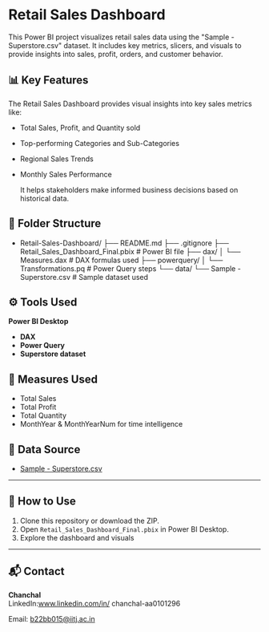 # Retail Sales Dashboard

This Power BI project visualizes retail sales data using the "Sample - Superstore.csv" dataset. It includes key metrics, slicers, and visuals to provide insights into sales, profit, orders, and customer behavior.

## 📊 Key Features

The Retail Sales Dashboard provides visual insights into key sales metrics like:

- Total Sales, Profit, and Quantity sold
- Top-performing Categories and Sub-Categories
- Regional Sales Trends
- Monthly Sales Performance

  It helps stakeholders make informed business decisions based on historical data.


 ## 📁 Folder Structure

- Retail-Sales-Dashboard/
├── README.md
├── .gitignore
├── Retail_Sales_Dashboard_Final.pbix # Power BI file
├── dax/
│ └── Measures.dax # DAX formulas used
├── powerquery/
│ └── Transformations.pq # Power Query steps
└── data/
└── Sample - Superstore.csv # Sample dataset used


## ⚙️ Tools Used

**Power BI Desktop**
- **DAX**
- **Power Query**
- **Superstore dataset**


## 🧠 Measures Used

- Total Sales  
- Total Profit  
- Total Quantity  
- MonthYear & MonthYearNum for time intelligence  

## 🔗 Data Source

- [Sample - Superstore.csv](./data/Sample%20-%20Superstore.csv)

---

## 🚀 How to Use

1. Clone this repository or download the ZIP.
2. Open `Retail_Sales_Dashboard_Final.pbix` in Power BI Desktop.
3. Explore the dashboard and visuals  

---

## 📬 Contact

**Chanchal**  
LinkedIn:www.linkedin.com/in/
chanchal-aa0101296

Email: b22bb015@iitj.ac.in
